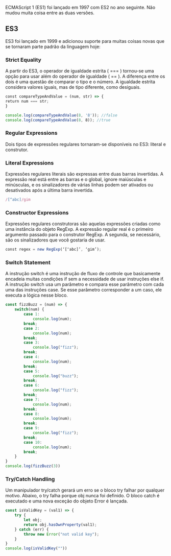 ECMAScript 1 (ES1) foi lançado em 1997 com ES2 no ano seguinte. Não mudou muita coisa entre as duas versões.
## ES3
ES3 foi lançado em 1999 e adicionou suporte para muitas coisas novas que se tornaram parte padrão da linguagem hoje:
### Strict Equality
A partir do ES3, o operador de igualdade estrita ( === ) tornou-se uma opção para usar além do operador de igualdade ( == ). A diferença entre os dois é uma questão de comparar o tipo e o número. A igualdade estrita considera valores iguais, mas de tipo diferente, como desiguais.

```js
const compareTypeAndValue = (num, str) => {
return num === str;
} 

console.log(compareTypeAndValue(8, '8')); //false
console.log(compareTypeAndValue(8, 8)); //true
```
### Regular Expressions
Dois tipos de expressões regulares tornaram-se disponíveis no ES3: literal e construtor.
### Literal Expressions
Expressões regulares literais são expressas entre duas barras invertidas. A expressão real está entre as barras e o global, ignore maiúsculas e minúsculas, e os sinalizadores de várias linhas podem ser ativados ou desativados após a última barra invertida.

```js
/[^abc]/gim
```
### Constructor Expressions
Expressões regulares construtoras são aquelas expressões criadas como uma instância do objeto RegExp. A expressão regular real é o primeiro argumento passado para o construtor RegExp. A segunda, se necessário, são os sinalizadores que você gostaria de usar.

```js
const regex = new RegExp(‘[^abc]’, ‘gim’);
```
### Switch Statement
A instrução switch é uma instrução de fluxo de controle que basicamente encadeia muitas condições if sem a necessidade de usar instruções else if. A instrução switch usa um parâmetro e compara esse parâmetro com cada uma das instruções case. Se esse parâmetro corresponder a um caso, ele executa a lógica nesse bloco.
``` js
const fizzBuzz = (num) => {
	switch(num) {
		case 1:
			console.log(num);
		break;
		case 2:
			console.log(num);
		break;
		case 3:
			console.log("fizz");
		break;
		case 4:
			console.log(num);
		break;
		case 5:
			console.log("buzz");
		break;
		case 6:
			console.log("fizz");
		break;
		case 7:
			console.log(num);
		break;
		case 8:
			console.log(num);
		break;
		case 9:
			console.log("fizz");
		break;
		case 10:
			console.log(num);
		break;
	}
}
console.log(fizzBuzz(3))
```
### Try/Catch Handling
Um manipulador try/catch gerará um erro se o bloco try falhar por qualquer motivo. Abaixo, o try falha porque obj nunca foi definido. O bloco catch é executado e uma nova exceção do objeto Error é lançada.

```js
const isValidKey = (val1) => {
	try {
		let obj;
		return obj.hasOwnProperty(val1);
	} catch (err) {
		throw new Error("not valid key");
	}
}
console.log(isValidKey(""))
```

